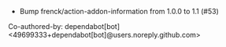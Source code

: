 - Bump frenck/action-addon-information from 1.0.0 to 1.1 (#53)

Co-authored-by: dependabot[bot] <49699333+dependabot[bot]@users.noreply.github.com>
